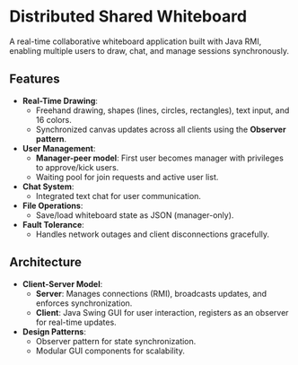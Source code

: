 # Distributed Shared Whiteboard

A real-time collaborative whiteboard application built with Java RMI, enabling multiple users to draw, chat, and manage sessions synchronously.

## Features
- **Real-Time Drawing**:  
  - Freehand drawing, shapes (lines, circles, rectangles), text input, and 16 colors.  
  - Synchronized canvas updates across all clients using the **Observer pattern**.  
- **User Management**:  
  - **Manager-peer model**: First user becomes manager with privileges to approve/kick users.  
  - Waiting pool for join requests and active user list.  
- **Chat System**:  
  - Integrated text chat for user communication.  
- **File Operations**:  
  - Save/load whiteboard state as JSON (manager-only).  
- **Fault Tolerance**:  
  - Handles network outages and client disconnections gracefully.  

## Architecture
- **Client-Server Model**:  
  - **Server**: Manages connections (RMI), broadcasts updates, and enforces synchronization.  
  - **Client**: Java Swing GUI for user interaction, registers as an observer for real-time updates.  
- **Design Patterns**:  
  - Observer pattern for state synchronization.  
  - Modular GUI components for scalability.  
